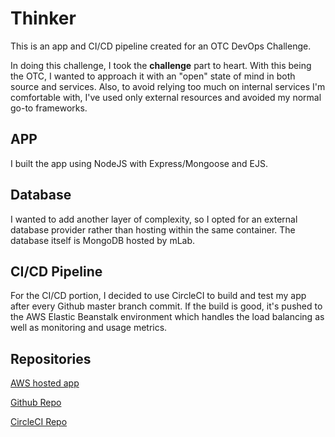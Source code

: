 # Thinker

This is an app and CI/CD pipeline created for an OTC DevOps Challenge.

In doing this challenge, I took the **challenge** part to heart. With this being the OTC, I wanted to approach it with an "open" state of mind in both source and services. Also, to avoid relying too much on internal services I'm comfortable with, I've used only external resources and avoided my normal go-to frameworks.


## APP
I built the app using NodeJS with Express/Mongoose and EJS.

## Database
I wanted to add another layer of complexity, so I opted for an external database provider rather than hosting within the same container. The database itself is MongoDB hosted by mLab.

## CI/CD Pipeline
For the CI/CD portion, I decided to use CircleCI to build and test my app after every Github master branch commit. If the build is good, it's pushed to the AWS Elastic Beanstalk environment which handles the load balancing as well as monitoring and usage metrics.

## Repositories
[AWS hosted app](http://thinker.us-east-1.elasticbeanstalk.com/)

[Github Repo](https://github.com/ShaneQuinn/thinker)

[CircleCI Repo](https://circleci.com/gh/ShaneQuinn/thinker)